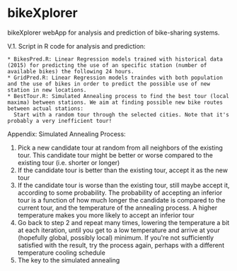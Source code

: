 # bikeXplorer
bikeXplorer webApp for analysis and prediction of bike-sharing systems.

V.1. Script in R code for analysis and prediction:
  
    * BikesPred.R: Linear Regression models trained with historical data (2015) for predicting the use of an specific station (number of available bikes) the following 24 hours.
    * GridPred.R: Linear Regression models traindes with both population and the use of bikes in order to predict the possible use of new station in new locations.
    * BestTour.R: Simulated Annealing process to find the best tour (local maxima) between stations. We aim at finding possible new bike routes between actual stations:
      Start with a random tour through the selected cities. Note that it's probably a very inefficient tour!

Appendix:
Simulated Annealing Process:

1. Pick a new candidate tour at random from all neighbors of the existing tour. This candidate tour might be better or worse compared to the existing tour (i.e. shorter or longer)
2. If the candidate tour is better than the existing tour, accept it as the new tour
3. If the candidate tour is worse than the existing tour, still maybe accept it, according to some probability. The probability of accepting an inferior tour is a function of how much longer the candidate is compared to the current tour, and the temperature of the annealing process. A higher temperature makes you more likely to accept an inferior tour
4. Go back to step 2 and repeat many times, lowering the temperature a bit at each iteration, until you get to a low temperature and arrive at your (hopefully global, possibly local) minimum. If you're not sufficiently satisfied with the result, try the process again, perhaps with a different temperature cooling schedule
5. The key to the simulated annealing 
    
